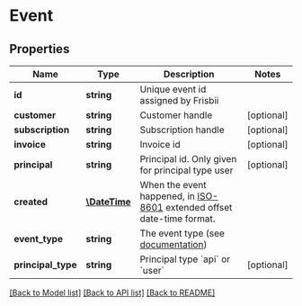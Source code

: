 # Event

## Properties
Name | Type | Description | Notes
------------ | ------------- | ------------- | -------------
**id** | **string** | Unique event id assigned by Frisbii | 
**customer** | **string** | Customer handle | [optional] 
**subscription** | **string** | Subscription handle | [optional] 
**invoice** | **string** | Invoice id | [optional] 
**principal** | **string** | Principal id. Only given for principal type user | [optional] 
**created** | [**\DateTime**](\DateTime.md) | When the event happened, in [ISO-8601](http://en.wikipedia.org/wiki/ISO_8601) extended offset date-time format. | 
**event_type** | **string** | The event type (see [documentation](https://docs.frisbii.com/reference/event)) | 
**principal_type** | **string** | Principal type &#x60;api&#x60; or &#x60;user&#x60; | [optional] 

[[Back to Model list]](../../README.md#documentation-for-models) [[Back to API list]](../../README.md#documentation-for-api-endpoints) [[Back to README]](../../README.md)

